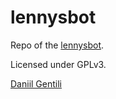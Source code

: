 # lennysbot

Repo of the [lennysbot](https://telegram.me/lennysbot).

Licensed under GPLv3.

[Daniil Gentili](https://daniil.it)

